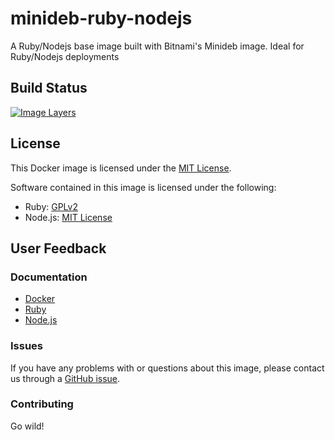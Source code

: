 # minideb-ruby-nodejs

A Ruby/Nodejs base image built with Bitnami's Minideb image. Ideal for Ruby/Nodejs deployments

## Build Status

[![Image Layers](https://img.shields.io/docker/cloud/build/dtsdwarak/minideb-ruby-nodejs?style=plastic)](https://hub.docker.com/r/dtsdwarak/minideb-ruby-nodejs/builds)

## License

This Docker image is licensed under the [MIT License](https://github.com/dtsdwarak/minideb-ruby-nodejs/blob/main/LICENSE).

Software contained in this image is licensed under the following:

- Ruby: [GPLv2](https://github.com/ruby/ruby/blob/trunk/GPL)
- Node.js: [MIT License](https://github.com/nodejs/node/blob/master/LICENSE)

## User Feedback

### Documentation

- [Docker](http://docs.docker.com)
- [Ruby](https://www.ruby-lang.org/en/)
- [Node.js](https://nodejs.org/en/)

### Issues

If you have any problems with or questions about this image, please contact us
through a [GitHub issue](https://github.com/dtsdwarak/minideb-ruby-nodejs/issues).

### Contributing

Go wild!